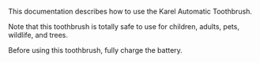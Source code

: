 This documentation describes how to use the Karel Automatic Toothbrush.

Note that this toothbrush is totally safe to use for children, adults, pets, wildlife, and trees.

Before using this toothbrush, fully charge the battery.